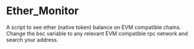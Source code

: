 # Ether_Monitor
A script to see ether (native token) balance on EVM compatible chains. Change the bsc variable to any relevant EVM compatible rpc network and search your address.
